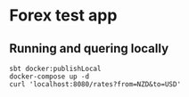 # Forex test app

## Running and quering locally

```shell script
sbt docker:publishLocal
docker-compose up -d
curl 'localhost:8080/rates?from=NZD&to=USD'
```